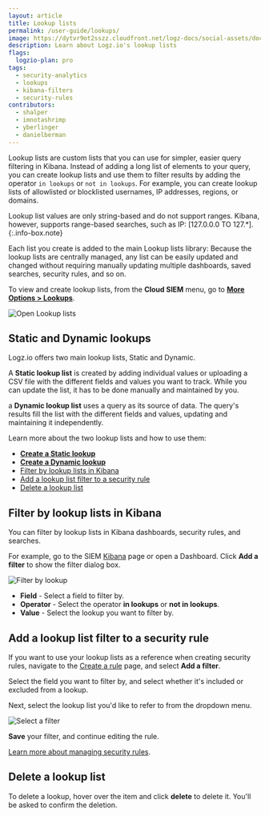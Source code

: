 ```yaml
---
layout: article
title: Lookup lists
permalink: /user-guide/lookups/
image: https://dytvr9ot2sszz.cloudfront.net/logz-docs/social-assets/docs-social.jpg
description: Learn about Logz.io's lookup lists
flags:
  logzio-plan: pro
tags:
  - security-analytics
  - lookups
  - kibana-filters
  - security-rules
contributors:
  - shalper
  - imnotashrimp
  - yberlinger
  - danielberman
---
```



Lookup lists are custom lists that you can use for simpler, easier query filtering in Kibana. 
Instead of adding a long list of elements to your query, you can create lookup lists and use them to filter results by adding the operator `in lookups` or `not in lookups`. For example, you can create lookup lists of allowlisted or blocklisted usernames, IP addresses, regions, or domains. 

<!-- info-box-start:info -->
Lookup list values are only string-based and do not support ranges. Kibana, however, supports range-based searches, such as IP: [127.0.0.0 TO 127.*].
{:.info-box.note}
<!-- info-box-end -->

Each list you create is added to the main Lookup lists library: Because the lookup lists are centrally managed, any list can be easily updated and changed without requiring manually updating multiple dashboards, saved searches, security rules, and so on.

To view and create lookup lists, from the **Cloud SIEM** menu, go to [**More Options > Lookups**](https://app.logz.io/#/dashboard/security/rules/lookup).

![Open Lookup lists](https://dytvr9ot2sszz.cloudfront.net/logz-docs/siem-lookups/lookuplist-nav.gif)

## Static and Dynamic lookups

Logz.io offers two main lookup lists, Static and Dynamic. 

A **Static lookup list** is created by adding individual values or uploading a CSV file with the different fields and values you want to track. While you can update the list, it has to be done manually and maintained by you.

a **Dynamic lookup list** uses a query as its source of data. The query's results fill the list with the different fields and values, updating and maintaining it independently.

Learn more about the two lookup lists and how to use them:

* **[Create a Static lookup](/user-guide/lookups/static-lookup.html)**
* **[Create a Dynamic lookup](/user-guide/lookups/dynamic-lookup.html)**
* [Filter by lookup lists in Kibana](/user-guide/lookups/#filter-by-lookup-lists-in-kibana)
* [Add a lookup list filter to a security rule](/user-guide/lookups/#add-a-lookup-list-filter-to-a-security-rule)
* [Delete a lookup list](/user-guide/lookups/#delete-a-lookup-list)

## Filter by lookup lists in Kibana

You can filter by lookup lists in Kibana dashboards, security rules, and searches.

For example, go to the SIEM [Kibana](https://app.logz.io/#/dashboard/security/research) page or open a Dashboard. Click **Add a filter** to show the filter dialog box.

![Filter by lookup](https://dytvr9ot2sszz.cloudfront.net/logz-docs/siem-lookups/lookup_filter-kibana_or_dashbd.gif)

* **Field** - Select a field to filter by.
* **Operator** - Select the operator **in lookups** or **not in lookups**.
* **Value** - Select the lookup you want to filter by.

## Add a lookup list filter to a security rule

If you want to use your lookup lists as a reference when creating security rules, navigate to the [Create a rule](https://app.logz.io/#/dashboard/security/rules/v2019/new) page, and select **Add a filter**.

Select the field you want to filter by, and select whether it's included or excluded from a lookup.

Next, select the lookup list you'd like to refer to from the dropdown menu.

![Select a filter](https://dytvr9ot2sszz.cloudfront.net/logz-docs/siem-lookups/filter-with-lookup_rules.png)

**Save** your filter, and continue editing the rule.

[Learn more about managing security rules]({{site.baseurl}}/user-guide/cloud-siem/manage-security-rules.html).

## Delete a lookup list

To delete a lookup, hover over the item and click **delete** <i class="li li-trash"></i> to delete it. You'll be asked to confirm the deletion.

